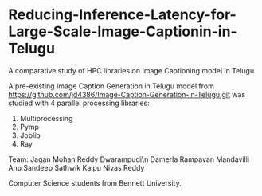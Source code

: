 # Reducing-Inference-Latency-for-Large-Scale-Image-Captionin-in-Telugu
A comparative study of HPC libraries on Image Captioning model in Telugu

A pre-existing Image Caption Generation in Telugu model from https://github.com/jd4386/Image-Caption-Generation-in-Telugu.git was studied with 4 parallel processing libraries:
1. Multiprocessing
2. Pymp
3. Joblib
4. Ray

Team:
Jagan Mohan Reddy Dwarampudi\n
Damerla Rampavan
Mandavilli Anu Sandeep Sathwik
Kaipu Nivas Reddy

Computer Science students from Bennett University.
